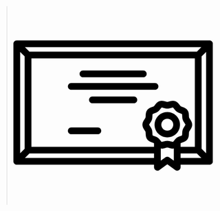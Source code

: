 <blockquote>
<svg version="1.1" id="Layer_1" xmlns="http://www.w3.org/2000/svg" xmlns:xlink="http://www.w3.org/1999/xlink" x="0px" y="0px"
	 viewBox="0 0 512 512" style="enable-background:new 0 0 512 512;" xml:space="preserve">
<g>
	<g>
		<path d="M503.332,88.293H8.668C3.881,88.293,0,92.174,0,96.961v302.808c0,4.787,3.881,8.668,8.668,8.668h352.294v6.602
			c0,3.26,1.83,6.245,4.735,7.725c1.241,0.632,2.589,0.943,3.932,0.943c1.801,0,3.59-0.559,5.1-1.659l20.327-14.787l20.333,14.781
			c2.637,1.916,6.128,2.191,9.031,0.712c2.906-1.479,4.734-4.464,4.734-7.724v-6.594h74.176c4.788,0,8.668-3.881,8.668-8.668V96.961
			C512,92.174,508.12,88.293,503.332,88.293z M482.405,105.629l-11.558,11.558H41.152l-11.558-11.558H482.405z M453.418,291.13
			c-0.962-1.425-2.05-3.04-2.351-3.964c-0.346-1.061-0.422-3.013-0.496-4.902c-0.17-4.341-0.383-9.743-3.821-14.468
			c-3.463-4.758-8.556-6.626-12.65-8.128c-1.753-0.644-3.567-1.308-4.431-1.938c-0.832-0.604-2.056-2.172-3.137-3.554
			c-2.702-3.457-6.065-7.759-11.726-9.596c-5.493-1.782-10.653-0.326-14.799,0.844c-1.854,0.524-3.772,1.063-4.949,1.063
			s-3.095-0.541-4.949-1.063c-4.15-1.171-9.313-2.625-14.799-0.844c-5.66,1.838-9.024,6.141-11.726,9.597
			c-1.082,1.382-2.307,2.949-3.138,3.554c-0.864,0.63-2.678,1.296-4.431,1.938c-4.094,1.501-9.187,3.371-12.65,8.128
			c-3.438,4.724-3.65,10.127-3.821,14.468c-0.073,1.887-0.15,3.841-0.496,4.902c-0.301,0.925-1.389,2.539-2.351,3.964
			c-2.468,3.656-5.537,8.205-5.537,14.232c0,6.028,3.07,10.578,5.537,14.233c0.962,1.425,2.051,3.04,2.351,3.964
			c0.346,1.061,0.422,3.014,0.496,4.903c0.17,4.341,0.383,9.743,3.821,14.468c3.463,4.757,8.556,6.626,12.65,8.128
			c1.753,0.644,3.565,1.308,4.431,1.938c0.157,0.114,0.333,0.273,0.514,0.448v8.762H46.23V134.524h419.54v227.684h-36.614v-8.762
			c0.183-0.177,0.358-0.335,0.516-0.45c0.866-0.629,2.678-1.294,4.431-1.938c4.092-1.501,9.186-3.371,12.647-8.127
			c3.44-4.725,3.651-10.128,3.822-14.47c0.074-1.887,0.15-3.839,0.495-4.899c0.301-0.925,1.39-2.54,2.352-3.965
			c2.468-3.656,5.537-8.206,5.537-14.233S455.886,294.786,453.418,291.13z M28.894,367.284l-11.558,11.558V117.887l11.558,11.558
			V367.284z M360.961,391.101H29.594l11.558-11.558h319.809V391.101z M411.819,398.016l-11.668-8.482
			c-3.039-2.209-7.154-2.209-10.195,0.002l-11.657,8.48v-31.198c0.818,0.109,1.627,0.165,2.422,0.165
			c3.442,0,6.638-0.901,9.388-1.677c1.854-0.524,3.774-1.063,4.95-1.063c1.177,0,3.095,0.541,4.949,1.063
			c3.385,0.955,7.448,2.1,11.811,1.52V398.016z M428.129,334.783c-2.737,1.004-5.839,2.143-8.66,4.197
			c-2.793,2.033-4.813,4.616-6.595,6.894c-0.985,1.26-2.615,3.346-3.397,3.769c-0.87,0.075-3.203-0.584-4.764-1.024
			c-2.85-0.803-6.079-1.714-9.655-1.714c-3.576,0-6.806,0.911-9.655,1.714c-1.563,0.44-3.9,1.093-4.763,1.024
			c-0.781-0.423-2.413-2.509-3.397-3.768c-1.782-2.279-3.801-4.862-6.594-6.894c-2.822-2.054-5.926-3.192-8.662-4.197
			c-1.486-0.545-3.949-1.449-4.593-2.051c-0.362-0.799-0.464-3.388-0.526-4.949c-0.114-2.923-0.245-6.235-1.328-9.575
			c-1.054-3.245-2.869-5.935-4.47-8.309c-0.94-1.392-2.511-3.72-2.572-4.522c0.061-0.828,1.632-3.155,2.572-4.547
			c1.602-2.374,3.416-5.063,4.469-8.309c1.084-3.34,1.216-6.653,1.329-9.575c0.062-1.561,0.164-4.15,0.526-4.949
			c0.643-0.602,3.107-1.506,4.593-2.051c2.737-1.004,5.839-2.143,8.661-4.197c2.793-2.033,4.813-4.616,6.595-6.894
			c0.985-1.26,2.617-3.347,3.397-3.769c0.865-0.074,3.201,0.584,4.763,1.024c2.85,0.804,6.08,1.715,9.655,1.715
			s6.805-0.911,9.655-1.715c1.563-0.44,3.89-1.098,4.764-1.024c0.781,0.422,2.412,2.508,3.396,3.768
			c1.782,2.279,3.8,4.862,6.595,6.895c2.822,2.054,5.924,3.192,8.661,4.195c1.485,0.546,3.949,1.449,4.593,2.052
			c0.362,0.797,0.463,3.388,0.526,4.949c0.114,2.922,0.245,6.235,1.329,9.575c1.053,3.245,2.867,5.934,4.469,8.308
			c0.94,1.392,2.511,3.72,2.572,4.524c-0.06,0.828-1.632,3.156-2.572,4.549c-1.602,2.373-3.416,5.061-4.47,8.308
			c-1.084,3.34-1.215,6.653-1.328,9.575c-0.061,1.563-0.163,4.151-0.526,4.948C432.081,333.334,429.615,334.239,428.129,334.783z
			 M429.155,391.101v-11.558h41.693l11.558,11.558H429.155z M494.664,378.842l-11.558-11.558V129.446l11.558-11.558V378.842z"/>
	</g>
</g>
<g>
	<g>
		<path d="M418.157,282.267c-12.738-12.736-33.46-12.736-46.197,0c-12.735,12.736-12.735,33.459,0,46.196
			c6.369,6.368,14.734,9.552,23.098,9.552s16.73-3.184,23.099-9.552C430.893,315.726,430.893,295.003,418.157,282.267z
			 M405.898,316.203c-5.976,5.976-15.701,5.978-21.677,0c-5.978-5.976-5.978-15.701,0-21.679c2.989-2.989,6.913-4.482,10.839-4.482
			c3.925,0,7.851,1.494,10.839,4.482C411.876,300.501,411.876,310.227,405.898,316.203z"/>
	</g>
</g>
<g>
	<g>
		<path d="M333.436,165.746H178.564c-4.787,0-8.668,3.881-8.668,8.668c0,4.787,3.881,8.668,8.668,8.668h154.871
			c4.788,0,8.668-3.881,8.668-8.668C342.104,169.627,338.224,165.746,333.436,165.746z"/>
	</g>
</g>
<g>
	<g>
		<path d="M309.165,232.78h-106.33c-4.787,0-8.668,3.881-8.668,8.668c0,4.787,3.881,8.668,8.668,8.668h106.33
			c4.788,0,8.668-3.881,8.668-8.668C317.833,236.661,313.953,232.78,309.165,232.78z"/>
	</g>
</g>
<g>
	<g>
		<path d="M363.485,198.107H148.515c-4.787,0-8.668,3.881-8.668,8.668c0,4.787,3.881,8.668,8.668,8.668h214.971
			c4.788,0,8.668-3.881,8.668-8.668C372.154,201.988,368.274,198.107,363.485,198.107z"/>
	</g>
</g>
<g>
	<g>
		<path d="M216.704,312.51h-68.19c-4.787,0-8.668,3.881-8.668,8.668c0,4.787,3.881,8.668,8.668,8.668h68.19
			c4.787,0,8.668-3.881,8.668-8.668C225.372,316.391,221.491,312.51,216.704,312.51z"/>
	</g>
</g>
<g>
</g>
<g>
</g>
<g>
</g>
<g>
</g>
<g>
</g>
<g>
</g>
<g>
</g>
<g>
</g>
<g>
</g>
<g>
</g>
<g>
</g>
<g>
</g>
<g>
</g>
<g>
</g>
<g>
</g>
</svg>

</blockquote>
